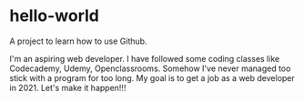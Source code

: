 # hello-world
A project to learn how to use Github.


I'm an aspiring web developer. I have followed some coding classes like Codecademy, Udemy, Openclassrooms. Somehow I've never managed too stick with a program for too long. My goal is to get a job as a web developer in 2021. Let's make it happen!!!
